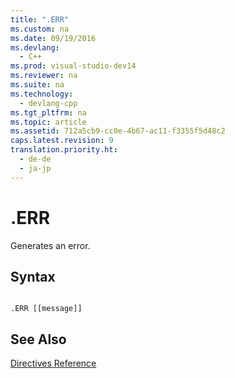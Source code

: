 ```yaml
---
title: ".ERR"
ms.custom: na
ms.date: 09/19/2016
ms.devlang: 
  - C++
ms.prod: visual-studio-dev14
ms.reviewer: na
ms.suite: na
ms.technology: 
  - devlang-cpp
ms.tgt_pltfrm: na
ms.topic: article
ms.assetid: 712a5cb9-cc0e-4b67-ac11-f3355f5d48c2
caps.latest.revision: 9
translation.priority.ht: 
  - de-de
  - ja-jp
---
```

# .ERR
Generates an error.  
  
## Syntax  
  
```  
  
.ERR [[message]]  
```  
  
## See Also  
 [Directives Reference](../vs140/Directives-Reference.md)